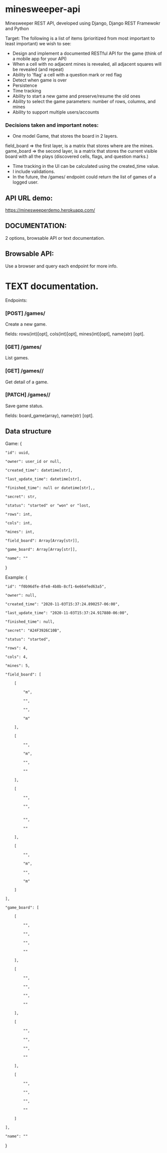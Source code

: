 # minesweeper-api
Minesweeper REST API, developed using Django, Django REST Framewokr and Python

Target:
The following is a list of items (prioritized from most important to least important) we wish to see:

+ Design and implement a documented RESTful API for the game (think of a mobile app for your API)
+ When a cell with no adjacent mines is revealed, all adjacent squares will be revealed (and repeat)
+ Ability to 'flag' a cell with a question mark or red flag
+ Detect when game is over
+ Persistence
+ Time tracking
+ Ability to start a new game and preserve/resume the old ones
+ Ability to select the game parameters: number of rows, columns, and mines
+ Ability to support multiple users/accounts

### Decisions taken and important notes:
+ One model Game, that stores the board in 2 layers.

field_board => the first layer, is a matrix that stores where are the mines.
game_board => the second layer, is a matrix that stores the current visible board with all the plays (discovered cells, flags, and question marks.)
+ Time tracking in the UI can be calculated using the created_time value.
+ I include validations.
+ In the future, the /games/ endpoint could return the list of games of a logged user.

## API URL demo:
https://minesweeperdemo.herokuapp.com/

## DOCUMENTATION:
2 options, browsable API or text documentation.

## Browsable API:
Use a browser and query each endpoint for more info.

# TEXT documentation.

Endpoints:

### [POST] /games/
Create a new game.

fields: rows(int)[opt], cols(int)[opt], mines(int)[opt], name(str) [opt].

### [GET] /games/
List games.

### [GET] /games/<uuid>/
Get detail of a game.

### [PATCH] /games/<uuid>/
Save game status.

fields: board_game(array), name(str) [opt].

## Data structure
Game:
{
    
    "id": uuid,
    
    "owner": user_id or null,
    
    "created_time": datetime[str],
    
    "last_update_time": datetime[str],
    
    "finished_time": null or datetime[str],,
    
    "secret": str,
    
    "status": "started" or "won" or "lost,
    
    "rows": int,
    
    "cols": int,
    
    "mines": int,
    
    "field_board": Array[Array[str]],
    
    "game_board": Array[Array[str]],
    
    "name": ""
}


Example:
{
    
    "id": "f0b96dfe-8fe8-4b8b-8cf1-6e664fed63a5",
    
    "owner": null,
    
    "created_time": "2020-11-03T15:37:24.890257-06:00",
    
    "last_update_time": "2020-11-03T15:37:24.917880-06:00",
    
    "finished_time": null,
    
    "secret": "A24F3926C10B",
    
    "status": "started",
    
    "rows": 4,
    
    "cols": 4,
    
    "mines": 5,
    
    "field_board": [
        
        [
            
            "m",
            
            "",
            
            "",
            
            "m"
            
        ],
        
        [
            
            "",
            
            "m",
            
            "",
            
            ""
            
        ],
        
        [
            
            "",
            
            "",
            
            
            "",
            
            ""
            
        ],
        
        [
            
            "",
            
            "m",
            
            "",
            
            "m"
            
        ]
        
    ],
    
    "game_board": [
        
        [
            
            "",
            
            "",
            
            "",
            
            ""
            
        ],
        
        [
            
            "",
            
            "",
            
            "",
            
            ""
            
        ],
        
        [
            
            "",
            
            "",
            
            "",
            
            ""
            
        ],
        
        [
            
            "",
            
            "",
            
            "",
            
            ""
            
        ]
        
    ],
    
    "name": ""
}

